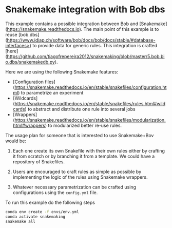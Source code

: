 # Snakemake integration with Bob dbs

This example contains a possible integration between Bob and [Snakemake] (https://snakemake.readthedocs.io).
The main point of this example is to reuse [bob.dbs] (https://www.idiap.ch/software/bob/docs/bob/docs/stable/#database-interfaces>) to provide data for generic rules.
This integration is crafted [here] (https://github.com/tiagofrepereira2012/snakemaking/blob/master/5.bob.bio.dbs/snakemakedb.py).

Here we are using the following Snakemake features:

  - [Configuration files] (https://snakemake.readthedocs.io/en/stable/snakefiles/configuration.html) to parametrize an experiment
  - [Wildcards] (https://snakemake.readthedocs.io/en/stable/snakefiles/rules.html#wildcards) to abstract and distribute one rule into several jobs
  - [Wrappers] (https://snakemake.readthedocs.io/en/stable/snakefiles/modularization.html#wrappers) to modularized better re-use rules.

 
The usage plan for someone that is interested to use Snakemake+Bov would be:

  1. Each one create its own Snakefile with their own rules either by crafting it from scratch or by branching it from a template. We could have a repository of Snakefiles.

  2. Users are encouraged to craft rules as simple as possible by implementing the logic of the rules using Snakemake wrappers.

  3. Whatever necessary parametrization can be crafted using configurations using the `config.yml` file.



To run this example do the following steps


```sh
conda env create -f envs/env.yml
conda activate snakemaking
snakemake all
```


